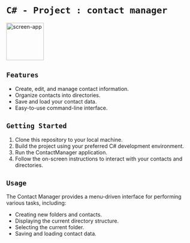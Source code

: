# ``C# - Project : contact manager``
<img src="https://i.ibb.co/5KDwgtC/screen-app.png" alt="screen-app" width="100" height="100" border="0">

## ``Features``

- Create, edit, and manage contact information.
- Organize contacts into directories.
- Save and load your contact data.
- Easy-to-use command-line interface.

## ``Getting Started``

1. Clone this repository to your local machine.
2. Build the project using your preferred C# development environment.
3. Run the ContactManager application.
4. Follow the on-screen instructions to interact with your contacts and directories.

## ``Usage``

The Contact Manager provides a menu-driven interface for performing various tasks, including:

- Creating new folders and contacts.
- Displaying the current directory structure.
- Selecting the current folder.
- Saving and loading contact data.
